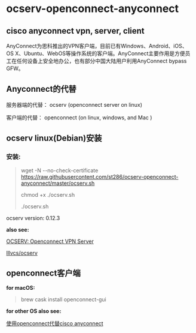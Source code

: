 # ocserv-openconnect-anyconnect
cisco anyconnect vpn,  server, client
---

AnyConnect为思科推出的VPN客户端，目前已有Windows、Android、iOS、OS X、Ubuntu、WebOS等操作系统的客户端。AnyConnect主要作用是方便员工在任何设备上安全地办公，也有部分中国大陆用户利用AnyConnect bypass GFW。

## Anyconnect的代替

服务器端的代替： ocserv (openconnect server on linux)

客户端的代替：  openconnect  (on linux, windows, and Mac )

## ocserv linux(Debian)安装

### 安装:

> wget -N --no-check-certificate https://raw.githubusercontent.com/st286/ocserv-openconnect-anyconnect/master/ocserv.sh
>
> chmod +x ./ocserv.sh
>
> ./ocserv.sh

ocserv version: 0.12.3

**also see:**

[OCSERV: Openconnect VPN Server](http://ocserv.gitlab.io/www/index.html)

[lllvcs/ocserv](https://github.com/lllvcs/ocserv)

## openconnect客户端

**for macOS:**

>  brew cask install openconnect-gui

**for other OS also see:**

[使用openconnect代替cisco anyconnect](https://segmentfault.com/a/1190000011530974)


